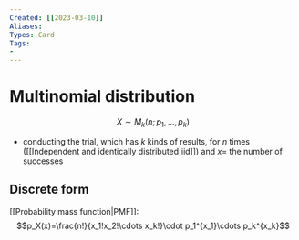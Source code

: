 ```yaml
---
Created: [[2023-03-10]]
Aliases: 
Types: Card
Tags: 
- 
---
```

# Multinomial distribution
$$X\sim M_k (n; p_1, \dots, p_k)$$
- conducting the trial, which has $k$ kinds of results, for $n$ times ([[Independent and identically distributed|iid]]) and $x=$ the number of successes
## Discrete form
[[Probability mass function|PMF]]: 
$$p_X(x)=\frac{n!}{x_1!x_2!\cdots x_k!}\cdot p_1^{x_1}\cdots p_k^{x_k}$$
